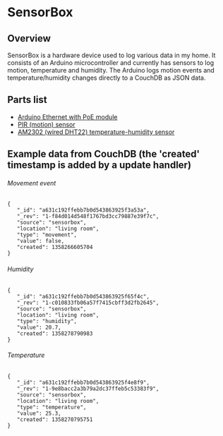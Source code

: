 SensorBox
=========


## Overview
SensorBox is a hardware device used to log various data in my home. It consists of an Arduino microcontroller
and currently has sensors to log motion, temperature and humidity. The Arduino logs motion events and 
temperature/humidity changes directly to a CouchDB as JSON data.


## Parts list
- [Arduino Ethernet with PoE module](http://store.arduino.cc/ww/index.php?main_page=product_info&cPath=11_12&products_id=142)
- [PIR (motion) sensor](http://adafruit.com/products/189)
- [AM2302 (wired DHT22) temperature-humidity sensor](http://adafruit.com/products/393)


## Example data from CouchDB (the 'created' timestamp is added by a update handler)
###### Movement event
    {
       "_id": "a631c192ffebb7b0d543863925f3a53a",
       "_rev": "1-f84d014d548f1767bd3cc79887e39f7c",
       "source": "sensorbox",
       "location": "living room",
       "type": "movement",
       "value": false,
       "created": 1358266605704
    }

###### Humidity
    {
       "_id": "a631c192ffebb7b0d543863925f65f4c",
       "_rev": "1-c010833fb06a57f7415cbff3d2fb2645",
       "source": "sensorbox",
       "location": "living room",
       "type": "humidity",
       "value": 20.7,
       "created": 1358278790983
    }

###### Temperature
    {
       "_id": "a631c192ffebb7b0d543863925f4e8f9",
       "_rev": "1-9e8bacc2a3b79a2dc37ffeb5c53383f9",
       "source": "sensorbox",
       "location": "living room",
       "type": "temperature",
       "value": 25.3,
       "created": 1358270795751
    }

